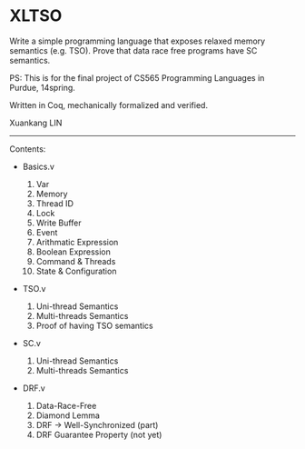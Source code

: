 XLTSO
=====

Write a simple programming language that exposes relaxed memory
semantics (e.g. TSO). Prove that data race free programs have SC
semantics.

PS: This is for the final project of CS565 Programming Languages in
Purdue, 14spring.

Written in Coq, mechanically formalized and verified.

Xuankang LIN

----------

Contents:

* Basics.v

    1. Var
    2. Memory
    3. Thread ID
    4. Lock
    5. Write Buffer
    6. Event
    7. Arithmatic Expression
    8. Boolean Expression
    9. Command & Threads
    10. State & Configuration

* TSO.v

    1. Uni-thread Semantics
    2. Multi-threads Semantics
    3. Proof of having TSO semantics

* SC.v

    1. Uni-thread Semantics
    2. Multi-threads Semantics

* DRF.v

    1. Data-Race-Free
    2. Diamond Lemma
    3. DRF -> Well-Synchronized (part)
    4. DRF Guarantee Property (not yet)


